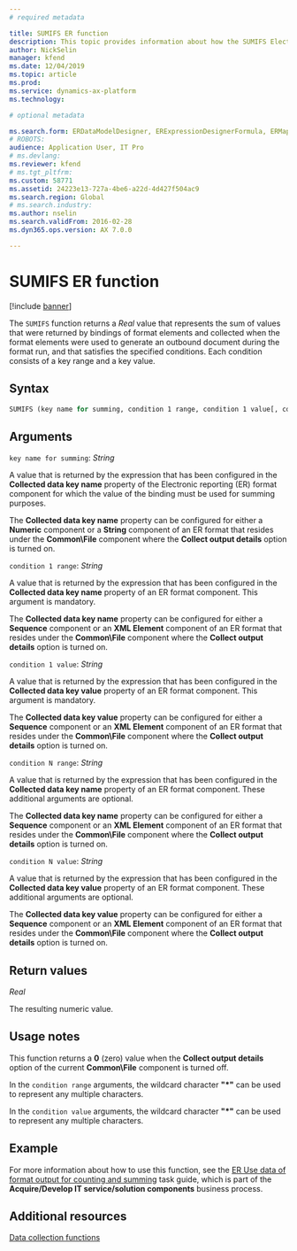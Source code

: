 ```yaml
---
# required metadata

title: SUMIFS ER function
description: This topic provides information about how the SUMIFS Electronic reporting (ER) function is used.
author: NickSelin
manager: kfend
ms.date: 12/04/2019
ms.topic: article
ms.prod: 
ms.service: dynamics-ax-platform
ms.technology: 

# optional metadata

ms.search.form: ERDataModelDesigner, ERExpressionDesignerFormula, ERMappedFormatDesigner, ERModelMappingDesigner
# ROBOTS: 
audience: Application User, IT Pro
# ms.devlang: 
ms.reviewer: kfend
# ms.tgt_pltfrm: 
ms.custom: 58771
ms.assetid: 24223e13-727a-4be6-a22d-4d427f504ac9
ms.search.region: Global
# ms.search.industry: 
ms.author: nselin
ms.search.validFrom: 2016-02-28
ms.dyn365.ops.version: AX 7.0.0

---
```


# SUMIFS ER function

[!include [banner](../includes/banner.md)]

The `SUMIFS` function returns a *Real* value that represents the sum of values that were returned by bindings of format elements and collected when the format elements were used to generate an outbound document during the format run, and that satisfies the specified conditions. Each condition consists of a key range and a key value.

## Syntax

```vb
SUMIFS (key name for summing, condition 1 range, condition 1 value[, condition 2 range, condition 2 value, …, condition N range, condition N value])
```

## Arguments

`key name for summing`: *String*

A value that is returned by the expression that has been configured in the **Collected data key name** property of the Electronic reporting (ER) format component for which the value of the binding must be used for summing purposes.

The **Collected data key name** property can be configured for either a **Numeric** component or a **String** component of an ER format that resides under the **Common\\File** component where the **Collect output details** option is turned on.

`condition 1 range`: *String*

A value that is returned by the expression that has been configured in the **Collected data key name** property of an ER format component. This argument is mandatory.

The **Collected data key name** property can be configured for either a **Sequence** component or an **XML Element** component of an ER format that resides under the **Common\\File** component where the **Collect output details** option is turned on.

`condition 1 value`: *String*

A value that is returned by the expression that has been configured in the **Collected data key value** property of an ER format component. This argument is mandatory.

The **Collected data key value** property can be configured for either a **Sequence** component or an **XML Element** component of an ER format that resides under the **Common\\File** component where the **Collect output details** option is turned on.

`condition N range`: *String*

A value that is returned by the expression that has been configured in the **Collected data key name** property of an ER format component. These additional arguments are optional.

The **Collected data key name** property can be configured for either a **Sequence** component or an **XML Element** component of an ER format that resides under the **Common\\File** component where the **Collect output details** option is turned on.

`condition N value`: *String*

A value that is returned by the expression that has been configured in the **Collected data key value** property of an ER format component. These additional arguments are optional.

The **Collected data key value** property can be configured for either a **Sequence** component or an **XML Element** component of an ER format that resides under the **Common\\File** component where the **Collect output details** option is turned on.

## Return values

*Real*

The resulting numeric value.

## Usage notes

This function returns a **0** (zero) value when the **Collect output details** option of the current **Common\\File** component is turned off.

In the `condition range` arguments, the wildcard character **"\*"** can be used to represent any multiple characters.

In the `condition value` arguments, the wildcard character **"\*"** can be used to represent any multiple characters.

## Example

For more information about how to use this function, see the [ER Use data of format output for counting and summing](tasks/er-format-counting-summing-1.md) task guide, which is part of the **Acquire/Develop IT service/solution components** business process.

## Additional resources

[Data collection functions](er-functions-category-data-collection.md)
